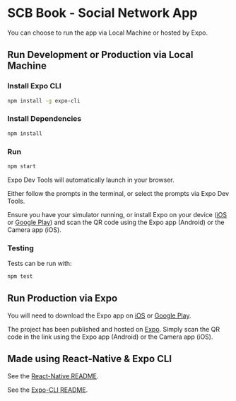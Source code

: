 # SCB Book - Social Network App

You can choose to run the app via Local Machine or hosted by Expo.

## Run Development or Production via Local Machine

### Install Expo CLI

```bash
npm install -g expo-cli
```

### Install Dependencies

```bash
npm install
```

### Run

```bash
npm start
```

Expo Dev Tools will automatically launch in your browser.

Either follow the prompts in the terminal, or select the prompts via Expo Dev Tools.

Ensure you have your simulator running, or install Expo on your device ([iOS](https://itunes.apple.com/app/apple-store/id982107779) or [Google Play](https://play.google.com/store/apps/details?id=host.exp.exponent&referrer=www)) and scan the QR code using the Expo app (Android) or the Camera app (iOS).

### Testing

Tests can be run with:

```bash
npm test
```

## Run Production via Expo

You will need to download the Expo app on [iOS](https://itunes.apple.com/app/apple-store/id982107779) or [Google Play](https://play.google.com/store/apps/details?id=host.exp.exponent&referrer=www).

The project has been published and hosted on [Expo](https://expo.io/@robhung/scb-social-networking-app). Simply scan the QR code in the link using the Expo app (Android) or the Camera app (iOS).

## Made using React-Native & Expo CLI

See the [React-Native README](https://github.com/facebook/react-native/blob/master/README.md).

See the [Expo-CLI README](https://github.com/expo/expo-cli/blob/master/README.md).
